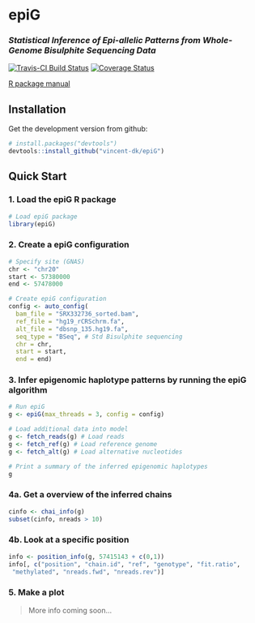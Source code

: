 # epiG
### *Statistical Inference of Epi-allelic Patterns from Whole-Genome Bisulphite Sequencing Data*

[![Travis-CI Build Status](https://travis-ci.org/vincent-dk/epiG-pkg.svg?branch=master)](https://travis-ci.org/vincent-dk/epiG-pkg)
[![Coverage Status](https://codecov.io/github/vincent-dk/lsgl/coverage.svg?branch=master)](https://codecov.io/github/vincent-dk/lsgl?branch=master)

[R package manual](epiG-manual.pdf)

## Installation

Get the development version from github:

```R
# install.packages("devtools")
devtools::install_github("vincent-dk/epiG")
```

## Quick Start

### 1. Load the epiG R package
```R
# Load epiG package
library(epiG)
```

### 2. Create a epiG configuration
```R
# Specify site (GNAS)
chr <- "chr20"
start <- 57380000
end <- 57478000

# Create epiG configuration
config <- auto_config(
  bam_file = "SRX332736_sorted.bam",
  ref_file = "hg19_rCRSchrm.fa",
  alt_file = "dbsnp_135.hg19.fa",
  seq_type = "BSeq", # Std Bisulphite sequencing
  chr = chr,
  start = start,
  end = end)
```

### 3. Infer epigenomic haplotype patterns by running the epiG algorithm  

```R
# Run epiG
g <- epiG(max_threads = 3, config = config)

# Load additional data into model
g <- fetch_reads(g) # Load reads
g <- fetch_ref(g) # Load reference genome
g <- fetch_alt(g) # Load alternative nucleotides

# Print a summary of the inferred epigenomic haplotypes
g
```

### 4a. Get a overview of the inferred chains

```R
cinfo <- chai_info(g)
subset(cinfo, nreads > 10)
```

### 4b. Look at a specific position
```R
info <- position_info(g, 57415143 + c(0,1))
info[, c("position", "chain.id", "ref", "genotype", "fit.ratio",
 "methylated", "nreads.fwd", "nreads.rev")]
```

### 5. Make a plot
> More info coming soon...
